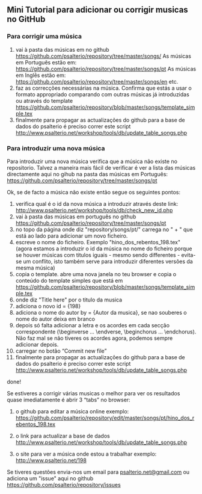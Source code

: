 ## Mini Tutorial para adicionar ou corrigir musicas no GitHub

### Para corrigir uma música
1. vai à pasta das músicas em no github 
https://github.com/psalterio/repository/tree/master/songs/ 
As músicas em Português estão em:
https://github.com/psalterio/repository/tree/master/songs/pt
As músicas em Inglês estão em:
https://github.com/psalterio/repository/tree/master/songs/en
etc.
2. faz as correcções necessárias na música. Confirma que estás a usar o formato appropriado comparando com outras músicas já introduzidas ou através do template https://github.com/psalterio/repository/blob/master/songs/template_simple.tex
3. finalmente para propagar as actualizações do github para a base de dados do 
psalterio é preciso correr este script http://www.psalterio.net/workshop/tools/db/update_table_songs.php


### Para introduzir uma nova música
Para introduzir uma nova música verifica que a música não existe no repositorio. 
Talvez a maneira mais fácil de verificar é ver a lista das músicas directamente aqui no gihub na 
pasta das músicas em Português: https://github.com/psalterio/repository/tree/master/songs/pt

Ok, se de facto a música não existe então segue os seguintes pontos:

1. verifica qual é o id da nova música a introduzir através deste link:  http://www.psalterio.net/workshop/tools/db/check_new_id.php
2. vai à pasta das músicas em português no github 
https://github.com/psalterio/repository/tree/master/songs/pt
3. no topo da página onde diz "repository/songs/pt/" carrega no " + " que está ao lado para adicionar um novo ficheiro.
4. escreve o nome do ficheiro. Exemplo "hino_dos_rebentos_198.tex" (agora estamos a introduzir o id da música no nome do ficheiro porque se houver músicas com titulos iguais - mesmo sendo differentes - evita-se um conflito, 
isto também serve para introduzir diferentes versões da mesma música)
5. copia o template. abre uma nova janela no teu browser e copia o conteúdo do template simples que está em 
https://github.com/psalterio/repository/blob/master/songs/template_simple.tex
6. onde diz "Title here" por o titulo da musica
7. adiciona o novo id = {198}
8. adiciona o nome do autor by = {Autor da musica}, se nao souberes o nome do autor deixa em branco
9. depois só falta adicionar a letra e os acordes em cada secção correspondente (\beginverse ...
\endverse, \beginchorus ... \endchorus). Não faz mal se não tiveres os acordes agora, podemos sempre adicionar depois. 
10. carregar no botão “Commit new file”
11. finalmente para propagar as actualizações do github para a base de dados do 
psalterio é preciso correr este script http://www.psalterio.net/workshop/tools/db/update_table_songs.php

done!

Se estiveres a corrigir várias musicas o melhor para ver os resultados quase imediatamente é abrir 3 “tabs” no browser: 

1. o github para editar a música online exemplo:
https://github.com/psalterio/repository/edit/master/songs/pt/hino_dos_rebentos_198.tex

2. o link para actualizar a base de dados
http://www.psalterio.net/workshop/tools/db/update_table_songs.php

3. o site para ver a música onde estou a trabalhar
exemplo: http://www.psalterio.net/198


Se tiveres questões envia-nos um email para psalterio.net@gmail.com ou adiciona um "issue" aqui no github https://github.com/psalterio/repository/issues
